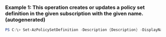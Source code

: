 
### Example 1: This operation creates or updates a policy set definition in the given subscription with the given name. (autogenerated)
```powershell
PS C:\> Set-AzPolicySetDefinition -Description {Description} -DisplayName {DisplayName} -ManagementGroupName {ManagementGroupName} -Metadata {Metadata} -Name {Name} -PolicyDefinition {PolicyDefinition}


